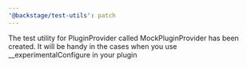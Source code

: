 ```yaml
---
'@backstage/test-utils': patch
---
```


The test utility for PluginProvider called MockPluginProvider has been created. It will be handy in the cases when you use
\_\_experimentalConfigure in your plugin
